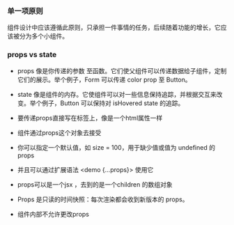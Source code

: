 ### 单一项原则
组件设计中应该遵循此原则，只承担一件事情的任务，后续随着功能的增长，它应该被分为多个小组件。

### props vs state 
- props 像是你传递的参数 至函数。它们使父组件可以传递数据给子组件，定制它们的展示。举个例子，Form 可以传递 color prop 至 Button。
- state 像是组件的内存。它使组件可以对一些信息保持追踪，并根据交互来改变。举个例子，Button 可以保持对 isHovered state 的追踪。

- 要传递props直接写在标签上，像是一个html属性一样
- 组件通过props这个对象去接受
- 你可以指定一个默认值，如 size = 100，用于缺少值或值为 undefined 的 props 
- 并且可以通过扩展语法 <demo {...props}></demo> 使用它
- props可以是一个jsx ，去到的是一个children 的数组对象
- Props 是只读的时间快照：每次渲染都会收到新版本的 props。
- 组件内部不允许更改props